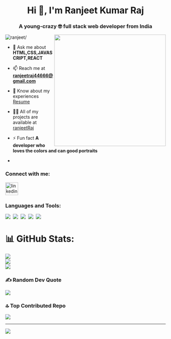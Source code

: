 <h1 align="center">Hi 👋, I'm Ranjeet Kumar Raj</h1>

<h3 align="center">A young-crazy 🤓 full stack web developer from India</h3>

<img align='right' src="https://miro.medium.com/max/1400/0*C-cPP9D2MIyeexAT.gif" width="350">

<p align="left"> <img src=https://komarev.com/ghpvc/?username=RanjeetRaj444 alt=ranjeet/> </p>

- 💬 Ask me about **HTML,CSS,JAVASCRIPT,REACT**

- 📫 Reach me at **ranjeetraj44666@gmail.com**

- 📄 Know about my experiences
  <a target="_blank" href="https://drive.google.com/drive/folders/1C98HstTeNGolgPIySn7XP_LYPHQXKrnB">Resume</a>

- 👨‍💻 All of my projects are available at [ranjeetRaj](https://github.com/RanjeetRaj444?tab=repositories)

- ⚡ Fun fact **A developer who loves the colors and can good portraits**
- 

<h3 align="left" >Connect with me:</h3>
<a href="https://www.linkedin.com/in/ranjeet-raj-19aa67256/"><img src='https://cdn.jsdelivr.net/npm/simple-icons@3.0.1/icons/linkedin.svg' alt='linkedin' height='40'></a>
<!-- <p align='left'>
  <a href="https://www.linkedin.com/in/ranjeet-raj-19aa67256/"><img src="https://img.shields.io/badge/linkedin-%230077B5.svg?&style=for-the-badge&logo=linkedin&logoColor=white" /></a>&nbsp;&nbsp;&nbsp;&nbsp;
  <a href="https://sanjeet.netlify.app/" target="blank" ><img src="https://img.shields.io/badge/portfolio-%23D14836.svg?&style=for-the-badge&logo=portfolio&logoColor=white" /></a>
</p> -->

<h3 align="left">Languages and Tools:</h3>
<p >
  <img src="https://img.shields.io/badge/html5%20-%23e34f26.svg?&style=for-the-badge&logo=html5&logoColor=white" />&nbsp;&nbsp;<img src="https://img.shields.io/badge/CSS3-1572B6?&style=for-the-badge&logo=css3&logoColor=white" />&nbsp;&nbsp;<img src="https://img.shields.io/badge/JavaScript-F7DF1E?style=for-the-badge&logo=javascript&logoColor=black" />&nbsp;&nbsp;<img src="https://img.shields.io/badge/React-20232A?style=for-the-badge&logo=react&logoColor=61DAFB" />&nbsp;&nbsp;<img src="https://img.shields.io/badge/Git-F7B500?style=for-the-badge&logo=git&logoColor=white" />
</p>







# 📊 GitHub Stats:
![](https://github-readme-stats.vercel.app/api?username=RanjeetRaj444&theme=dark&hide_border=false&include_all_commits=false&count_private=false)<br/>
![](https://github-readme-streak-stats.herokuapp.com/?user=RanjeetRaj444&theme=dark&hide_border=false)<br/>
![](https://github-readme-stats.vercel.app/api/top-langs/?username=RanjeetRaj444&theme=dark&hide_border=false&include_all_commits=false&count_private=false&layout=compact)

### ✍️ Random Dev Quote
![](https://quotes-github-readme.vercel.app/api?type=horizontal&theme=radical)

### 🔝 Top Contributed Repo
![](https://github-contributor-stats.vercel.app/api?username=RanjeetRaj444&limit=5&theme=dark&combine_all_yearly_contributions=true)

---
[![](https://visitcount.itsvg.in/api?id=RanjeetRaj444&icon=0&color=0)](https://visitcount.itsvg.in)

<!-- Proudly created with GPRM ( https://gprm.itsvg.in ) -->
